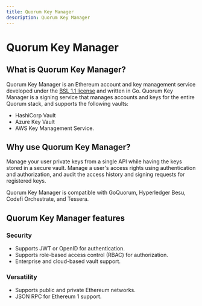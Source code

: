 ```yaml
---
title: Quorum Key Manager
description: Quorum Key Manager
---
```


# Quorum Key Manager

## What is Quorum Key Manager?

Quorum Key Manager is an Ethereum account and key management service developed under the
[BSL 1.1 license] and written in Go. Quorum Key Manager is a signing service that manages accounts
and keys for the entire Quorum stack, and supports the following vaults:

- HashiCorp Vault
- Azure Key Vault
- AWS Key Management Service.


## Why use Quorum Key Manager?

Manage your user private keys from a single API while having the keys stored in a secure vault.
Manage a user's access rights using authentication and authorization, and audit the access history
and signing requests for registered keys.

Quorum Key Manager is compatible with GoQuorum, Hyperledger Besu, Codefi Orchestrate, and Tessera.

## Quorum Key Manager features

### Security

- Supports JWT or OpenID for authentication.
- Supports role-based access control (RBAC) for authorization.
- Enterprise and cloud-based vault support.

### Versatility

- Supports public and private Ethereum networks.
- JSON RPC for Ethereum 1 support.

<!--links-->
[BSL 1.1 license]: https://mariadb.com/bsl11/
